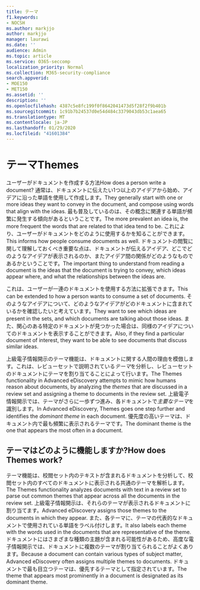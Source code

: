 ```yaml
---
title: テーマ
f1.keywords:
- NOCSH
ms.author: markjjo
author: markjjo
manager: laurawi
ms.date: ''
audience: Admin
ms.topic: article
ms.service: O365-seccomp
localization_priority: Normal
ms.collection: M365-security-compliance
search.appverid:
- MOE150
- MET150
ms.assetid: ''
description: ''
ms.openlocfilehash: 4387c5e8fc199f0f8642041473d5f28f2f9b401b
ms.sourcegitcommit: 1c91b7b24537d0e54d484c3379043db53c1aea65
ms.translationtype: MT
ms.contentlocale: ja-JP
ms.lasthandoff: 01/29/2020
ms.locfileid: "41601384"
---
```

# <a name="themes"></a><span data-ttu-id="014be-102">テーマ</span><span class="sxs-lookup"><span data-stu-id="014be-102">Themes</span></span>

<span data-ttu-id="014be-103">ユーザーがドキュメントを作成する方法</span><span class="sxs-lookup"><span data-stu-id="014be-103">How does a person write a document?</span></span> <span data-ttu-id="014be-104">通常は、ドキュメントに伝えたい1つ以上のアイデアから始め、アイデアに沿った単語を使用して作成します。</span><span class="sxs-lookup"><span data-stu-id="014be-104">They generally start with one or more ideas they want to convey in the document, and compose using words that align with the ideas.</span></span> <span data-ttu-id="014be-105">最も普及しているのは、その概念に関連する単語が頻繁に発生する傾向があるということです。</span><span class="sxs-lookup"><span data-stu-id="014be-105">The more prevalent an idea is, the more frequent the words that are related to that idea tend to be.</span></span> <span data-ttu-id="014be-106">これにより、ユーザーがドキュメントをどのように使用するかを知ることができます。</span><span class="sxs-lookup"><span data-stu-id="014be-106">This informs how people consume documents as well.</span></span> <span data-ttu-id="014be-107">ドキュメントの閲覧に関して理解しておくべき重要な点は、ドキュメントが伝えるアイデア、どこでどのようなアイデアが表示されるのか、またアイデア間の関係がどのようなものであるかということです。</span><span class="sxs-lookup"><span data-stu-id="014be-107">The important thing to understand from reading a document is the ideas that the document is trying to convey, which ideas appear where, and what the relationships between the ideas are.</span></span>

<span data-ttu-id="014be-108">これは、ユーザーが一連のドキュメントを使用する方法に拡張できます。</span><span class="sxs-lookup"><span data-stu-id="014be-108">This can be extended to how a person wants to consume a set of documents.</span></span> <span data-ttu-id="014be-109">そのようなアイデアについて、どのようなアイデアがどのドキュメントに含まれているかを確認したいと考えています。</span><span class="sxs-lookup"><span data-stu-id="014be-109">They want to see which ideas are present in the sets, and which documents are talking about those ideas.</span></span> <span data-ttu-id="014be-110">また、関心のある特定のドキュメントが見つかった場合は、同様のアイデアについてのドキュメントを表示することができます。</span><span class="sxs-lookup"><span data-stu-id="014be-110">Also, if they find a particular document of interest, they want to be able to see documents that discuss similar ideas.</span></span>

<span data-ttu-id="014be-111">上級電子情報開示のテーマ機能は、ドキュメントに関する人間の理由を模倣します。これは、レビューセットで説明されている*テーマ*を分析し、レビューセットのドキュメントにテーマを割り当てることによって行います。</span><span class="sxs-lookup"><span data-stu-id="014be-111">The Themes functionality in Advanced eDiscovery attempts to mimic how humans reason about documents, by analyzing the *themes* that are discussed in a review set and assigning a theme to documents in the review set.</span></span> <span data-ttu-id="014be-112">上級電子情報開示では、テーマがさらに一歩ずつ進み、各ドキュメントで*主要なテーマ*を識別します。</span><span class="sxs-lookup"><span data-stu-id="014be-112">In Advanced eDiscovery, Themes goes one step further and identifies the *dominant theme* in each document.</span></span> <span data-ttu-id="014be-113">優先度の高いテーマは、ドキュメント内で最も頻繁に表示されるテーマです。</span><span class="sxs-lookup"><span data-stu-id="014be-113">The dominant theme is the one that appears the most often in a document.</span></span>

## <a name="how-does-themes-work"></a><span data-ttu-id="014be-114">テーマはどのように機能しますか?</span><span class="sxs-lookup"><span data-stu-id="014be-114">How does Themes work?</span></span>

<span data-ttu-id="014be-115">テーマ機能は、校閲セット内のテキストが含まれるドキュメントを分析して、校閲セット内のすべてのドキュメントに表示される共通のテーマを解析します。</span><span class="sxs-lookup"><span data-stu-id="014be-115">The Themes functionality analyzes documents with text in a review set to parse out common themes that appear across all the documents in the review set.</span></span> <span data-ttu-id="014be-116">上級電子情報開示は、それらのテーマが表示されるドキュメントに割り当てます。</span><span class="sxs-lookup"><span data-stu-id="014be-116">Advanced eDiscovery assigns those themes to the documents in which they appear.</span></span> <span data-ttu-id="014be-117">また、各テーマに、テーマの代表的なドキュメントで使用されている単語をラベル付けします。</span><span class="sxs-lookup"><span data-stu-id="014be-117">It also labels each theme with the words used in the documents that are representative of the theme.</span></span> <span data-ttu-id="014be-118">ドキュメントにはさまざまな種類の主題が含まれる可能性があるため、高度な電子情報開示では、ドキュメントに複数のテーマが割り当てられることがよくあります。</span><span class="sxs-lookup"><span data-stu-id="014be-118">Because a document can contain various types of subject matter, Advanced eDiscovery often assigns multiple themes to documents.</span></span> <span data-ttu-id="014be-119">ドキュメントで最も目立つテーマは、優先するテーマとして指定されています。</span><span class="sxs-lookup"><span data-stu-id="014be-119">The theme that appears most prominently in a document is designated as its dominant theme.</span></span>